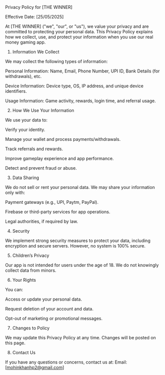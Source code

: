 Privacy Policy for [THE WINNER]

Effective Date: [25/05/2025]

At [THE WINNER] ("we", "our", or "us"), we value your privacy and are committed to protecting your personal data. This Privacy Policy explains how we collect, use, and protect your information when you use our real money gaming app.

1. Information We Collect

We may collect the following types of information:

Personal Information: Name, Email, Phone Number, UPI ID, Bank Details (for withdrawals), etc.

Device Information: Device type, OS, IP address, and unique device identifiers.

Usage Information: Game activity, rewards, login time, and referral usage.


2. How We Use Your Information

We use your data to:

Verify your identity.

Manage your wallet and process payments/withdrawals.

Track referrals and rewards.

Improve gameplay experience and app performance.

Detect and prevent fraud or abuse.


3. Data Sharing

We do not sell or rent your personal data. We may share your information only with:

Payment gateways (e.g., UPI, Paytm, PayPal).

Firebase or third-party services for app operations.

Legal authorities, if required by law.


4. Security

We implement strong security measures to protect your data, including encryption and secure servers. However, no system is 100% secure.

5. Children’s Privacy

Our app is not intended for users under the age of 18. We do not knowingly collect data from minors.

6. Your Rights

You can:

Access or update your personal data.

Request deletion of your account and data.

Opt-out of marketing or promotional messages.


7. Changes to Policy

We may update this Privacy Policy at any time. Changes will be posted on this page.

8. Contact Us

If you have any questions or concerns, contact us at:
Email: [mohinkhanhp2@gmail.com]

